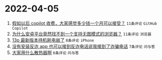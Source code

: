 # 2022-04-05

1. [假如以后 copilot 收费，大家感觉多少钱一个月可以接受？](https://www.v2ex.com/t/844980) `11条评论` `GitHub Copilot`
1. [为什么安卓平台竟然找不到一个支持无图模式的浏览器？](https://www.v2ex.com/t/844974) `11条评论` `浏览器`
1. [13p 最新版本待机耗电崩了](https://www.v2ex.com/t/844972) `8条评论` `iPhone`
1. [没有安装反诈 app 也可以接到反诈电话说我接到了诈骗电话](https://www.v2ex.com/t/844977) `7条评论` `问与答`
1. [大家用什么散热器啊](https://www.v2ex.com/t/844976) `6条评论` `问与答`
